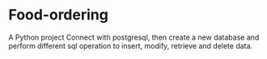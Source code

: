 # Food-ordering
A Python project
Connect with postgresql, then create a new database and perform different sql operation to insert, modify, retrieve and delete data.
